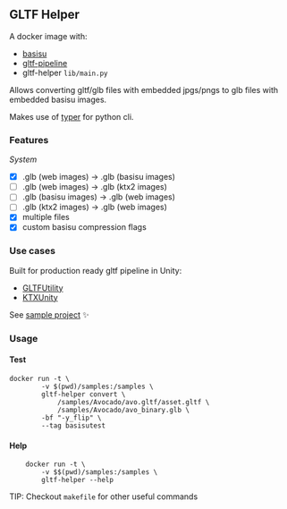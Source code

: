 ## GLTF Helper

A docker image with:
- [basisu](https://github.com/BinomialLLC/basis_universal)
- [gltf-pipeline](https://github.com/CesiumGS/gltf-pipeline)
- gltf-helper `lib/main.py`

Allows converting gltf/glb files with embedded jpgs/pngs to glb files with embedded basisu images.

Makes use of [typer](https://github.com/tiangolo/typer) for python cli.

### Features
*System*
- [x] .glb (web images) -> .glb (basisu images)
- [ ] .glb (web images) -> .glb (ktx2 images)
- [ ] .glb (basisu images) -> .glb (web images)
- [ ] .glb (ktx2 images) -> .glb (web images)
- [x] multiple files
- [x] custom basisu compression flags

### Use cases

Built for production ready gltf pipeline in Unity:
- [GLTFUtility](https://github.com/Siccity/GLTFUtility) 
- [KTXUnity](https://github.com/atteneder/KtxUnity)

See [sample project](https://github.com/daverin/glTF-universal-tex-unity-demo) ✨

### Usage 

#### Test
```
docker run -t \
		-v $(pwd)/samples:/samples \
		gltf-helper convert \
			/samples/Avocado/avo.gltf/asset.gltf \
			/samples/Avocado/avo_binary.glb \
		-bf "-y_flip" \
		--tag basisutest
```

#### Help 

```
	docker run -t \
		-v $$(pwd)/samples:/samples \
		gltf-helper --help
```

TIP: Checkout `makefile` for other useful commands